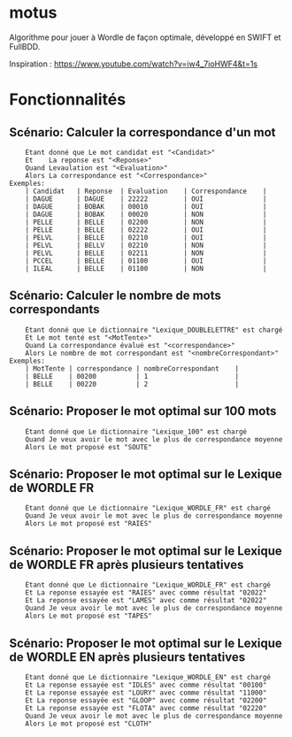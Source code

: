 # motus

Algorithme pour jouer à Wordle de façon optimale, développé en SWIFT et FullBDD.

Inspiration : https://www.youtube.com/watch?v=iw4_7ioHWF4&t=1s

# Fonctionnalités

 ##   Scénario: Calculer la correspondance d'un mot
        Étant donné que Le mot candidat est "<Candidat>"
        Et    La reponse est "<Reponse>"
        Quand Levaulation est "<Evaluation>"
        Alors La correspondance est "<Correspondance>"
    Exemples:
        | Candidat   | Reponse  | Evaluation    | Correspondance    |
        | DAGUE      | DAGUE    | 22222         | OUI               |
        | DAGUE      | BOBAK    | 00010         | OUI               |
        | DAGUE      | BOBAK    | 00020         | NON               |
        | PELLE      | BELLE    | 02200         | NON               |
        | PELLE      | BELLE    | 02222         | OUI               |
        | PELVL      | BELLE    | 02210         | OUI               |
        | PELVL      | BELLV    | 02210         | NON               |
        | PELVL      | BELLE    | 02211         | NON               |
        | PCCEL      | BELLE    | 01100         | OUI               |
        | ILEAL      | BELLE    | 01100         | NON               |
        
 ##   Scénario: Calculer le nombre de mots correspondants
        Étant donné que Le dictionnaire "Lexique_DOUBLELETTRE" est chargé
        Et Le mot tenté est "<MotTente>"
        Quand La correspondance évalué est "<correspondance>"
        Alors Le nombre de mot correspondant est "<nombreCorrespondant>"
    Exemples:
        | MotTente | correspondance | nombreCorrespondant    |
        | BELLE    | 00200          | 1                      |
        | BELLE    | 00220          | 2                      |

##    Scénario: Proposer le mot optimal sur 100 mots
        Étant donné que Le dictionnaire "Lexique_100" est chargé
        Quand Je veux avoir le mot avec le plus de correspondance moyenne
        Alors Le mot proposé est "SOUTE"

##    Scénario: Proposer le mot optimal sur le Lexique de WORDLE FR
        Étant donné que Le dictionnaire "Lexique_WORDLE_FR" est chargé
        Quand Je veux avoir le mot avec le plus de correspondance moyenne
        Alors Le mot proposé est "RAIES"

##    Scénario: Proposer le mot optimal sur le Lexique de WORDLE FR après plusieurs tentatives
        Étant donné que Le dictionnaire "Lexique_WORDLE_FR" est chargé
        Et La reponse essayée est "RAIES" avec comme résultat "02022"
        Et La reponse essayée est "LAMES" avec comme résultat "02022"
        Quand Je veux avoir le mot avec le plus de correspondance moyenne
        Alors Le mot proposé est "TAPES"

##    Scénario: Proposer le mot optimal sur le Lexique de WORDLE EN après plusieurs tentatives
        Étant donné que Le dictionnaire "Lexique_WORDLE_EN" est chargé
        Et La reponse essayée est "IDLES" avec comme résultat "00100"
        Et La reponse essayée est "LOURY" avec comme résultat "11000"
        Et La reponse essayée est "GLOOP" avec comme résultat "02200"
        Et La reponse essayée est "FLOTA" avec comme résultat "02220"
        Quand Je veux avoir le mot avec le plus de correspondance moyenne
        Alors Le mot proposé est "CLOTH"
